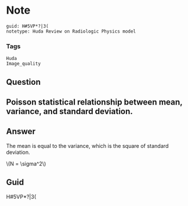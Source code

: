 # Note
```
guid: H#5VP*?|3(
notetype: Huda Review on Radiologic Physics model
```

### Tags
```
Huda
Image_quality
```

## Question
<h2>Poisson statistical relationship between mean, variance, and standard deviation.</h2>

## Answer
<section>
<p>The mean is equal to the variance, which is the square of standard deviation.</p>
<p>\(N = \sigma^2\)</p>


</section>

## Guid
H#5VP*?|3(

